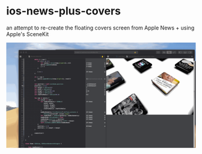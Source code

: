 # ios-news-plus-covers
an attempt to re-create the floating covers screen from Apple News + using Apple's SceneKit

![example](https://github.com/macbellingrath/ios-news-plus-covers/blob/master/brights-scnkit.gif)
